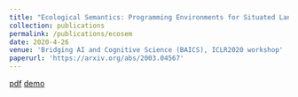 ```yaml
---
title: "Ecological Semantics: Programming Environments for Situated Language Understanding"
collection: publications
permalink: /publications/ecosem
date: 2020-4-26
venue: 'Bridging AI and Cognitive Science (BAICS), ICLR2020 workshop'
paperurl: 'https://arxiv.org/abs/2003.04567'
---
```


[pdf](https://arxiv.org/pdf/2003.04567)
[demo](https://eco-sem.github.io/)
